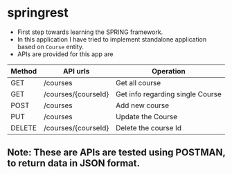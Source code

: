 # springrest
- First step towards learning the SPRING framework. 
- In this application I have tried to implement standalone application based on `Course` entity.  
- APIs are provided for this app are 

|Method|API urls|Operation|
|------|--------|---------|
| GET  |/courses|Get all course|
| GET  |/courses/{courseId}|Get info regarding single Course|
| POST |/courses|Add new course|
| PUT  |/courses|Update the Course|
| DELETE|/courses/{courseId}|Delete the course Id|

## Note: These are APIs are tested using POSTMAN, to return data in JSON format.
